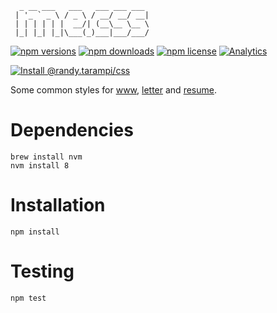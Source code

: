 ```
  _ __ ___   ___   ___ ___ ___ 
 | '_ ` _ \ / _ \ / __/ __/ __|
 | | | | | |  __/| (__\__ \__ \
 |_| |_| |_|\___(_)___|___/___/
```

[![npm versions](https://img.shields.io/npm/v/@randy.tarampi/css.svg?style=flat-square)](https://www.npmjs.com/package/@randy.tarampi/css) [![npm downloads](https://img.shields.io/npm/dt/@randy.tarampi/css.svg?style=flat-square)](https://www.npmjs.com/package/@randy.tarampi/css) [![npm license](https://img.shields.io/npm/l/@randy.tarampi/css.svg?registry_uri=https%3A%2F%2Fregistry.npmjs.com&style=flat-square)](https://www.npmjs.com/package/@randy.tarampi/css) [![Analytics](https://ga-beacon.appspot.com/UA-50921068-1/beacon/github/randytarampi/me/tree/master/packages/css?flat&useReferrer)](https://github.com/igrigorik/ga-beacon)

[![Install @randy.tarampi/css](https://nodeico.herokuapp.com/@randy.tarampi/css.svg)](https://www.npmjs.com/package/@randy.tarampi/css)

Some common styles for [www](../www), [letter](../letter) and [resume](../resume).

# Dependencies

```
brew install nvm
nvm install 8
```

# Installation

```
npm install
```

# Testing

```
npm test
```
